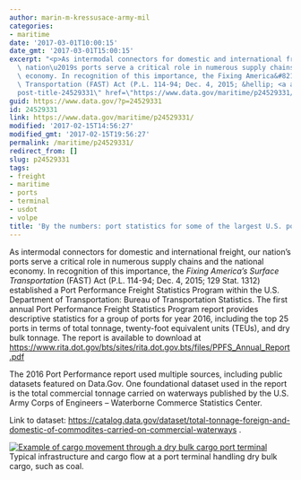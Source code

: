 ```yaml
---
author: marin-m-kressusace-army-mil
categories:
- maritime
date: '2017-03-01T10:00:15'
date_gmt: '2017-03-01T15:00:15'
excerpt: "<p>As intermodal connectors for domestic and international freight, our\
  \ nation\u2019s ports serve a critical role in numerous supply chains and the national\
  \ economy. In recognition of this importance, the Fixing America&#8217;s Surface\
  \ Transportation (FAST) Act (P.L. 114-94; Dec. 4, 2015; &hellip; <a aria-describedby=\"\
  post-title-24529331\" href=\"https://www.data.gov/maritime/p24529331/\">Continued</a></p>\n"
guid: https://www.data.gov/?p=24529331
id: 24529331
link: https://www.data.gov/maritime/p24529331/
modified: '2017-02-15T14:56:27'
modified_gmt: '2017-02-15T19:56:27'
permalink: /maritime/p24529331/
redirect_from: []
slug: p24529331
tags:
- freight
- maritime
- ports
- terminal
- usdot
- volpe
title: 'By the numbers: port statistics for some of the largest U.S. ports'
---
```

As intermodal connectors for domestic and international freight, our nation’s ports serve a critical role in numerous supply chains and the national economy. In recognition of this importance, the *Fixing America’s Surface Transportation* (FAST) Act (P.L. 114-94; Dec. 4, 2015; 129 Stat. 1312) established a Port Performance Freight Statistics Program within the U.S. Department of Transportation: Bureau of Transportation Statistics. The first annual Port Performance Freight Statistics Program report provides descriptive statistics for a group of ports for year 2016, including the top 25 ports in terms of total tonnage, twenty-foot equivalent units (TEUs), and dry bulk tonnage. The report is available to download at <https://www.rita.dot.gov/bts/sites/rita.dot.gov.bts/files/PPFS_Annual_Report.pdf>


The 2016 Port Performance report used multiple sources, including public datasets featured on Data.Gov. One foundational dataset used in the report is the total commercial tonnage carried on waterways published by the U.S. Army Corps of Engineers – Waterborne Commerce Statistics Center.


Link to dataset: <https://catalog.data.gov/dataset/total-tonnage-foreign-and-domestic-of-commodites-carried-on-commercial-waterways> .


[![Example of cargo movement through a dry bulk cargo port terminal](https://s3.amazonaws.com/bsp-ocsit-prod-east-appdata/datagov/wordpress/2017/02/PPFS_2016_dry-bulk.jpg)](https://s3.amazonaws.com/bsp-ocsit-prod-east-appdata/datagov/wordpress/2017/02/PPFS_2016_dry-bulk.jpg)            Typical infrastructure and cargo flow at a port terminal handling dry bulk cargo, such as coal.
